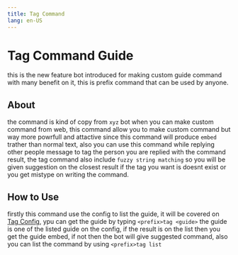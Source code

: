 ```yaml
---
title: Tag Command
lang: en-US
---
```


# Tag Command Guide
this is the new feature bot introduced for making custom guide command with many benefit on it, this is prefix command that can be used by anyone.

## About
the command is kind of copy from `xyz` bot when you can make custom command from web, this command allow you to make custom command but way more powrfull and attactive since this command will produce `embed` trather than normal text, also you can use this command while replying other people message to tag the person you are replied with the command result, the tag command also include `fuzzy string matching` so you will be given suggestion on the closest result if the tag you want is doesnt exist or you get mistype on writing the command.

## How to Use
firstly this command use the config to list the guide, it will be covered on [Tag Config](../config/tag), ypu can get the guide by typing `<prefix>tag <guide>` the guide is one of the listed guide on the config, if the result is on the list then you get the guide embed, if not then the bot will give suggested command, also you can list the command by using `<prefix>tag list`
